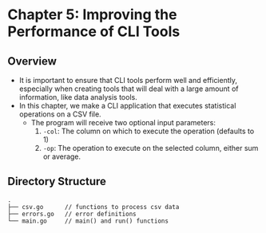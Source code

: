 # Chapter 5: Improving the Performance of CLI Tools

## Overview

- It is important to ensure that CLI tools perform well and efficiently, especially when creating tools that will deal with a large amount of information, like data analysis tools.
- In this chapter, we make a CLI application that executes statistical operations on a CSV file.
  - The program will receive two optional input parameters:
    1. `-col`: The column on which to execute the operation (defaults to 1)
    2. `-op`: The operation to execute on the selected column, either sum or average.

## Directory Structure
```
.
├── csv.go      // functions to process csv data
├── errors.go   // error definitions
└── main.go     // main() and run() functions
```